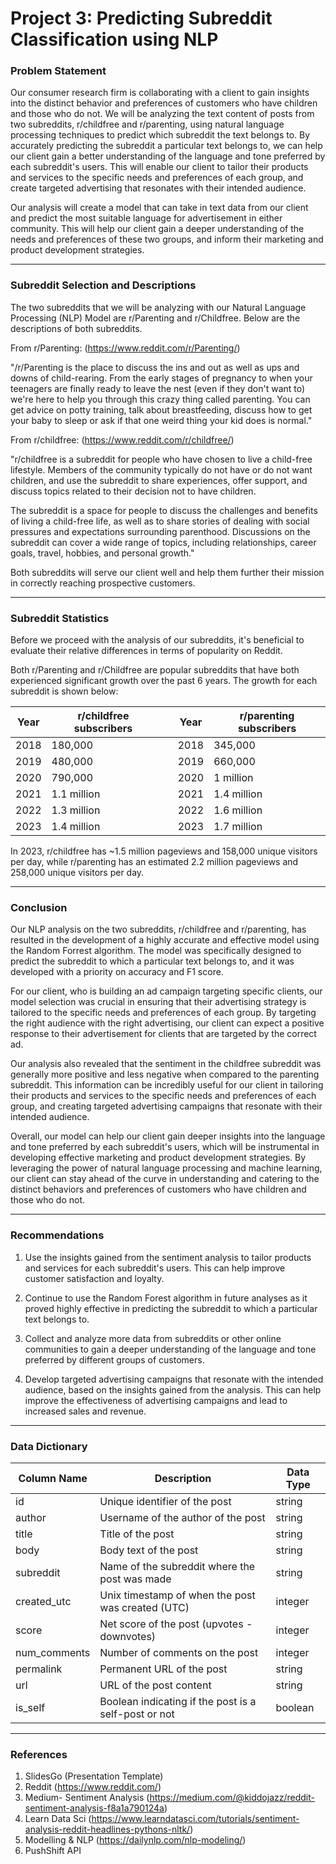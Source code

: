# Project 3: Predicting Subreddit Classification using NLP


### Problem Statement

Our consumer research firm is collaborating with a client to gain insights into the distinct behavior and preferences of customers who have children and those who do not. We will be analyzing the text content of posts from two subreddits, r/childfree and r/parenting, using natural language processing techniques to predict which subreddit the text belongs to. By accurately predicting the subreddit a particular text belongs to, we can help our client gain a better understanding of the language and tone preferred by each subreddit's users. This will enable our client to tailor their products and services to the specific needs and preferences of each group, and create targeted advertising that resonates with their intended audience. 

Our analysis will create a model that can take in text data from our client and predict the most suitable language for advertisement in either community. This will help our client gain a deeper understanding of the needs and preferences of these two groups, and inform their marketing and product development strategies.

--- 

### Subreddit Selection and Descriptions

The two subreddits that we will be analyzing with our Natural Language Processing (NLP) Model are r/Parenting and r/Childfree. Below are the descriptions of both subreddits.

From r/Parenting: (https://www.reddit.com/r/Parenting/)

"/r/Parenting is the place to discuss the ins and out as well as ups and downs of child-rearing. From the early stages of pregnancy to when your teenagers are finally ready to leave the nest (even if they don't want to) we're here to help you through this crazy thing called parenting. You can get advice on potty training, talk about breastfeeding, discuss how to get your baby to sleep or ask if that one weird thing your kid does is normal."

From r/childfree: (https://www.reddit.com/r/childfree/)

"r/childfree is a subreddit for people who have chosen to live a child-free lifestyle. Members of the community typically do not have or do not want children, and use the subreddit to share experiences, offer support, and discuss topics related to their decision not to have children.

The subreddit is a space for people to discuss the challenges and benefits of living a child-free life, as well as to share stories of dealing with social pressures and expectations surrounding parenthood. Discussions on the subreddit can cover a wide range of topics, including relationships, career goals, travel, hobbies, and personal growth."


Both subreddits will serve our client well and help them further their mission in correctly reaching prospective customers.

--- 

### Subreddit Statistics

Before we proceed with the analysis of our subreddits, it's beneficial to evaluate their relative differences in terms of popularity on Reddit.

Both r/Parenting and r/Childfree are popular subreddits that have both experienced significant growth over the past 6 years. The growth for each subreddit is shown below:

| Year | r/childfree subscribers | &nbsp; | Year | r/parenting subscribers |
|------|------------------------|--------|------|------------------------|
| 2018 | 180,000                | &nbsp; | 2018 | 345,000                |
| 2019 | 480,000                | &nbsp; | 2019 | 660,000                |
| 2020 | 790,000                | &nbsp; | 2020 | 1 million              |
| 2021 | 1.1 million            | &nbsp; | 2021 | 1.4 million            |
| 2022 | 1.3 million            | &nbsp; | 2022 | 1.6 million            |
| 2023 | 1.4 million            | &nbsp; | 2023 | 1.7 million            |


In 2023, r/childfree has ~1.5 million pageviews and 158,000 unique visitors per day, while r/parenting has an estimated 2.2 million pageviews and 258,000 unique visitors per day.

---

### Conclusion

Our NLP analysis on the two subreddits, r/childfree and r/parenting, has resulted in the development of a highly accurate and effective model using the Random Forrest algorithm. The model was specifically designed to predict the subreddit to which a particular text belongs to, and it was developed with a priority on accuracy and F1 score.

For our client, who is building an ad campaign targeting specific clients, our model selection was crucial in ensuring that their advertising strategy is tailored to the specific needs and preferences of each group. By targeting the right audience with the right advertising, our client can expect a positive response to their advertisement for clients that are targeted by the correct ad.

Our analysis also revealed that the sentiment in the childfree subreddit was generally more positive and less negative when compared to the parenting subreddit. This information can be incredibly useful for our client in tailoring their products and services to the specific needs and preferences of each group, and creating targeted advertising campaigns that resonate with their intended audience.

Overall, our model can help our client gain deeper insights into the language and tone preferred by each subreddit's users, which will be instrumental in developing effective marketing and product development strategies. By leveraging the power of natural language processing and machine learning, our client can stay ahead of the curve in understanding and catering to the distinct behaviors and preferences of customers who have children and those who do not.

---

### Recommendations

1. Use the insights gained from the sentiment analysis to tailor products and services for each subreddit's users. This can help improve customer satisfaction and loyalty.

2. Continue to use the Random Forest algorithm in future analyses as it proved highly effective in predicting the subreddit to which a particular text belongs to.

3. Collect and analyze more data from subreddits or other online communities to gain a deeper understanding of the language and tone preferred by different groups of customers.

4. Develop targeted advertising campaigns that resonate with the intended audience, based on the insights gained from the analysis. This can help improve the effectiveness of advertising campaigns and lead to increased sales and revenue.

--- 

### Data Dictionary

| Column Name | Description | Data Type |
|-------------|-------------|-----------|
| id          | Unique identifier of the post | string |
| author      | Username of the author of the post | string |
| title       | Title of the post | string |
| body        | Body text of the post | string |
| subreddit   | Name of the subreddit where the post was made | string |
| created_utc | Unix timestamp of when the post was created (UTC) | integer |
| score       | Net score of the post (upvotes - downvotes) | integer |
| num_comments| Number of comments on the post | integer |
| permalink   | Permanent URL of the post | string |
| url         | URL of the post content | string |
| is_self     | Boolean indicating if the post is a self-post or not | boolean |

--- 

### References

1. SlidesGo (Presentation Template)
2. Reddit (https://www.reddit.com/)
3. Medium- Sentiment Analysis (https://medium.com/@kiddojazz/reddit-sentiment-analysis-f8a1a790124a)
4. Learn Data Sci (https://www.learndatasci.com/tutorials/sentiment-analysis-reddit-headlines-pythons-nltk/)
5. Modelling & NLP (https://dailynlp.com/nlp-modeling/)
6. PushShift API
